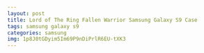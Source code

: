 ```yaml
---
layout: post
title: Lord of The Ring Fallen Warrior Samsung Galaxy S9 Case
tags: samsung galaxy s9
categories: samsung
img: 1p8J0tGDyim5Im69P9nDiPrlR6EU-tXK3
---
```

